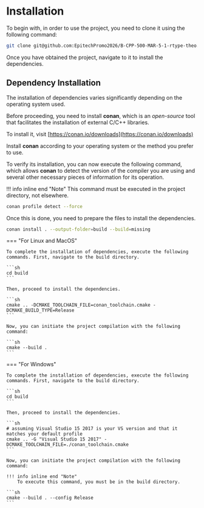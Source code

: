 # Installation

To begin with, in order to use the project, you need to clone it using the following command:

```sh
git clone git@github.com:EpitechPromo2026/B-CPP-500-MAR-5-1-rtype-theo.liennard.git
```

Once you have obtained the project, navigate to it to install the dependencies.

## Dependency Installation

The installation of dependencies varies significantly depending on the operating system used.

Before proceeding, you need to install **conan**, which is an *open-source* tool that facilitates the installation of external C/C++ libraries.

To install it, visit [https://conan.io/downloads](https://conan.io/downloads)

Install **conan** according to your operating system or the method you prefer to use.

To verify its installation, you can now execute the following command, which allows **conan** to detect the version of the compiler you are using and several other necessary pieces of information for its operation.

!!! info inline end "Note"
    This command must be executed in the project directory, not elsewhere.

```sh
conan profile detect --force
```

Once this is done, you need to prepare the files to install the dependencies.

```sh
conan install . --output-folder=build --build=missing
```

=== "For Linux and MacOS"

    To complete the installation of dependencies, execute the following commands. First, navigate to the build directory.

    ```sh
    cd build
    ```

    Then, proceed to install the dependencies.

    ```sh
    cmake .. -DCMAKE_TOOLCHAIN_FILE=conan_toolchain.cmake -DCMAKE_BUILD_TYPE=Release
    ```

    Now, you can initiate the project compilation with the following command:

    ```sh
    cmake --build .
    ```

=== "For Windows"

    To complete the installation of dependencies, execute the following commands. First, navigate to the build directory.

    ```sh
    cd build
    ```

    Then, proceed to install the dependencies.

    ```sh
    # assuming Visual Studio 15 2017 is your VS version and that it matches your default profile
    cmake .. -G "Visual Studio 15 2017" -DCMAKE_TOOLCHAIN_FILE=./conan_toolchain.cmake
    ```

    Now, you can initiate the project compilation with the following command:

    !!! info inline end "Note"
        To execute this command, you must be in the build directory.

    ```sh
    cmake --build . --config Release
    ```
